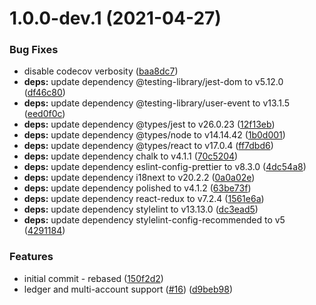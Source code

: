# 1.0.0-dev.1 (2021-04-27)


### Bug Fixes

* disable codecov verbosity ([baa8dc7](https://github.com/Esya/oasis-wallet/commit/baa8dc7188d02723e87ff8121d37a6940339b929))
* **deps:** update dependency @testing-library/jest-dom to v5.12.0 ([df46c80](https://github.com/Esya/oasis-wallet/commit/df46c80bb70b6f8ed7523e8afdafb3a9c8678e0a))
* **deps:** update dependency @testing-library/user-event to v13.1.5 ([eed0f0c](https://github.com/Esya/oasis-wallet/commit/eed0f0c5131193fc92d2122024a8b924466aa7e8))
* **deps:** update dependency @types/jest to v26.0.23 ([12f13eb](https://github.com/Esya/oasis-wallet/commit/12f13eba4d2db8f91a78cda1e7e4be5a244d1189))
* **deps:** update dependency @types/node to v14.14.42 ([1b0d001](https://github.com/Esya/oasis-wallet/commit/1b0d001dd5a0a64a517267d4b30031bafb45db23))
* **deps:** update dependency @types/react to v17.0.4 ([ff7dbd6](https://github.com/Esya/oasis-wallet/commit/ff7dbd6d0cc9e26e4c9aaf21fd821b042f289bec))
* **deps:** update dependency chalk to v4.1.1 ([70c5204](https://github.com/Esya/oasis-wallet/commit/70c520422ce6bedd5de6b450edf8d83d402a9b94))
* **deps:** update dependency eslint-config-prettier to v8.3.0 ([4dc54a8](https://github.com/Esya/oasis-wallet/commit/4dc54a87d12dd4f9c4a0a9c273c79d103d30bbdd))
* **deps:** update dependency i18next to v20.2.2 ([0a0a02e](https://github.com/Esya/oasis-wallet/commit/0a0a02e6aee2ac95911299c266b8c8408d1d8c77))
* **deps:** update dependency polished to v4.1.2 ([63be73f](https://github.com/Esya/oasis-wallet/commit/63be73f342c3d5f760c2eac3ec9900710f673248))
* **deps:** update dependency react-redux to v7.2.4 ([1561e6a](https://github.com/Esya/oasis-wallet/commit/1561e6aafa8910b730353eef479216ee5421f485))
* **deps:** update dependency stylelint to v13.13.0 ([dc3ead5](https://github.com/Esya/oasis-wallet/commit/dc3ead599581019880e0dd4358087a750309c681))
* **deps:** update dependency stylelint-config-recommended to v5 ([4291184](https://github.com/Esya/oasis-wallet/commit/4291184ec795d25ca7004f9c089363bc2f681eac))


### Features

* initial commit - rebased ([150f2d2](https://github.com/Esya/oasis-wallet/commit/150f2d262927d3cdcf5a161cedf49e0cb0d453e5))
* ledger and multi-account support ([#16](https://github.com/Esya/oasis-wallet/issues/16)) ([d9beb98](https://github.com/Esya/oasis-wallet/commit/d9beb98ed3e489e53ecb260d6fbf1b128cd5574b))
